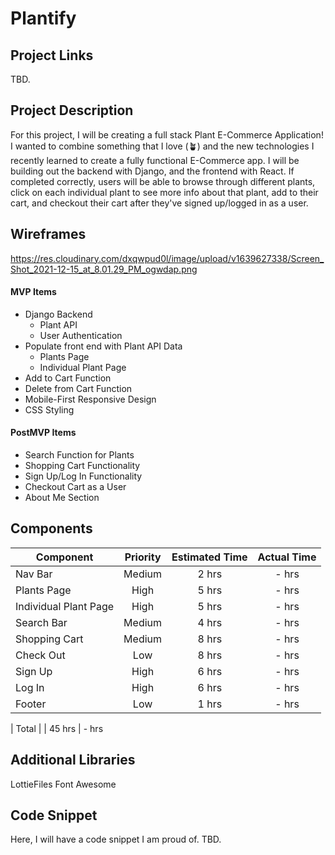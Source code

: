 # Plantify

## Project Links

TBD.

## Project Description

For this project, I will be creating a full stack Plant E-Commerce Application! I wanted to combine something that I love (🪴) and the new technologies I recently learned to create a fully functional E-Commerce app. I will be building out the backend with Django, and the frontend with React. If completed correctly, users will be able to browse through different plants, click on each individual plant to see more info about that plant, add to their cart, and checkout their cart after they've signed up/logged in as a user.

## Wireframes

https://res.cloudinary.com/dxqwpud0l/image/upload/v1639627338/Screen_Shot_2021-12-15_at_8.01.29_PM_ogwdap.png

#### MVP Items

- Django Backend
    - Plant API
    - User Authentication
- Populate front end with Plant API Data
    - Plants Page
    - Individual Plant Page
- Add to Cart Function
- Delete from Cart Function
- Mobile-First Responsive Design
- CSS Styling

#### PostMVP Items

- Search Function for Plants
- Shopping Cart Functionality
- Sign Up/Log In Functionality
- Checkout Cart as a User
- About Me Section

## Components

| Component | Priority | Estimated Time | Actual Time |
| --- | :---: |  :---: | :---: |
| Nav Bar | Medium | 2 hrs| - hrs | 
| Plants Page | High | 5 hrs| - hrs |
| Individual Plant Page | High | 5 hrs| - hrs |
| Search Bar | Medium | 4 hrs| - hrs |
| Shopping Cart | Medium | 8 hrs| - hrs |
| Check Out | Low | 8 hrs| - hrs |
| Sign Up | High | 6 hrs| - hrs | 
| Log In | High | 6 hrs| - hrs | 
| Footer | Low | 1 hrs| - hrs | 

| Total | | 45 hrs | - hrs

## Additional Libraries

LottieFiles
Font Awesome

## Code Snippet

Here, I will have a code snippet I am proud of. TBD.
